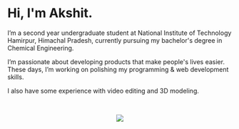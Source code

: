<h1>Hi, I'm Akshit.</h1>

I’m a second year undergraduate student at National Institute of Technology Hamirpur, Himachal Pradesh, currently pursuing my bachelor's degree in Chemical Engineering. 

I’m passionate about developing products that make people's lives easier. These days, I’m working on polishing my programming & web development skills.

I also have some experience with video editing and 3D modeling.


‎


<!--   GitHub Readme Stats -->

<!-- ![Akshit's GitHub stats](https://github-readme-stats.vercel.app/api?username=akshzyx&count_private=true&show_icons=true&theme=dark)

<p align="center"> <img Src="http://github-readme-streak-stats.herokuapp.com?user=akshzyx&theme=dark&" /> -->


[<p href="https://github.com/anuraghazra/github-readme-stats" align="center"><img align="center" src="https://github-readme-stats.vercel.app/api/top-langs/?username=akshzyx&layout=compact&theme=dark" /></p>](https://github.com/akshzyx)

